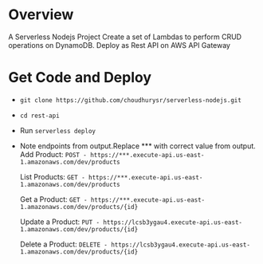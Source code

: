 # Overview
A Serverless Nodejs Project 
Create a set of Lambdas to perform CRUD operations on DynamoDB.
Deploy as Rest API on AWS API Gateway


# Get Code and Deploy
* `git clone https://github.com/choudhurysr/serverless-nodejs.git`

* `cd rest-api`

* Run `serverless deploy`

* Note endpoints from output.Replace *** with correct value from output.
  Add Product:
  `POST - https://***.execute-api.us-east-1.amazonaws.com/dev/products`

  List Products:
  `GET - https://***.execute-api.us-east-1.amazonaws.com/dev/products`

  Get a Product:
  `GET - https://***.execute-api.us-east-1.amazonaws.com/dev/products/{id}`

  Update a Product:
  `PUT - https://lcsb3ygau4.execute-api.us-east-1.amazonaws.com/dev/products/{id}`
    
  Delete a Product:
  `DELETE - https://lcsb3ygau4.execute-api.us-east-1.amazonaws.com/dev/products/{id}`
